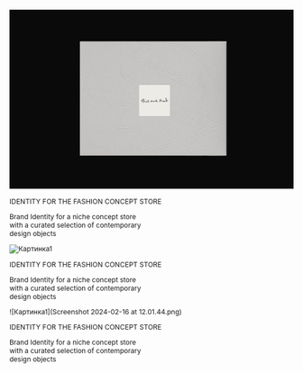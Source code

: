![Картинка1](6b8b5e191341535.65ca263de9fa9.png)

IDENTITY FOR THE FASHION CONCEPT STORE
<div style="margin-top: 5px; width: 250px; padding: 0px;">
  <p>Brand Identity for a niche concept store with a curated selection of contemporary design objects</p>
</div>

![Картинка1](Slide16.png)

IDENTITY FOR THE FASHION CONCEPT STORE
<div style="margin-top: 5px; width: 250px; padding: 0px;">
  <p>Brand Identity for a niche concept store with a curated selection of contemporary design objects</p>
</div>

![Картинка1](Screenshot 2024-02-16 at 12.01.44.png)

IDENTITY FOR THE FASHION CONCEPT STORE
<div style="margin-top: 5px; width: 250px; padding: 0px;">
  <p>Brand Identity for a niche concept store with a curated selection of contemporary design objects</p>
</div>


<style>
p {
font-size: 12px;
}
</style>

<head>
<link rel="preconnect" href="https://fonts.googleapis.com">
<link rel="preconnect" href="https://fonts.gstatic.com" crossorigin>
<link href="https://fonts.googleapis.com/css2?family=Inter:wght@440&display=swap" rel="stylesheet">
<head>
